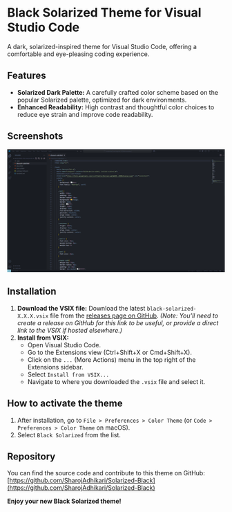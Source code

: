# Black Solarized Theme for Visual Studio Code

A dark, solarized-inspired theme for Visual Studio Code, offering a comfortable and eye-pleasing coding experience.

## Features

*   **Solarized Dark Palette:** A carefully crafted color scheme based on the popular Solarized palette, optimized for dark environments.
*   **Enhanced Readability:** High contrast and thoughtful color choices to reduce eye strain and improve code readability.

## Screenshots

![Black Solarized Theme Screenshot](images/theme-screenshot.png)
## Installation

1.  **Download the VSIX file:**
    Download the latest `black-solarized-X.X.X.vsix` file from the [releases page on GitHub](https://github.com/SharojAdhikari/Solarized-Black/releases). *(Note: You'll need to create a release on GitHub for this link to be useful, or provide a direct link to the VSIX if hosted elsewhere.)*
2.  **Install from VSIX:**
    *   Open Visual Studio Code.
    *   Go to the Extensions view (Ctrl+Shift+X or Cmd+Shift+X).
    *   Click on the `...` (More Actions) menu in the top right of the Extensions sidebar.
    *   Select `Install from VSIX...`
    *   Navigate to where you downloaded the `.vsix` file and select it.

## How to activate the theme

1.  After installation, go to `File > Preferences > Color Theme` (or `Code > Preferences > Color Theme` on macOS).
2.  Select `Black Solarized` from the list.

## Repository

You can find the source code and contribute to this theme on GitHub:
[https://github.com/SharojAdhikari/Solarized-Black](https://github.com/SharojAdhikari/Solarized-Black)

**Enjoy your new Black Solarized theme!**
